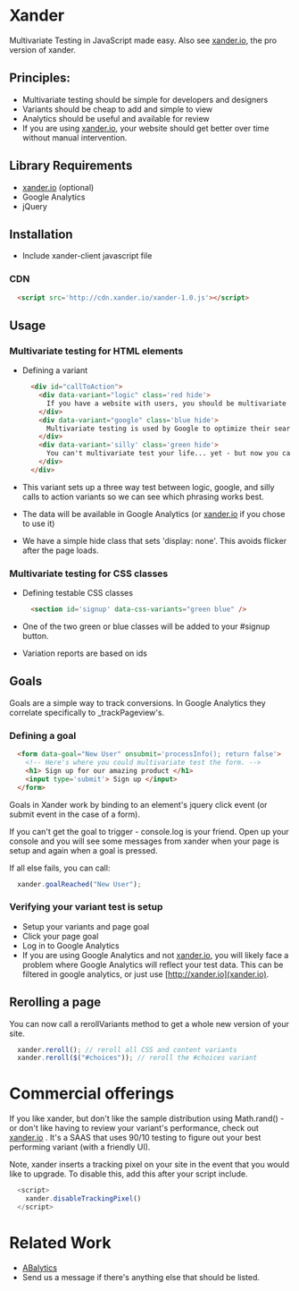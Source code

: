 # Xander 

Multivariate Testing in JavaScript made easy.  Also see [xander.io](http://xander.io), the pro version of xander.

## Principles:

* Multivariate testing should be simple for developers and designers
* Variants should be cheap to add and simple to view
* Analytics should be useful and available for review
* If you are using [xander.io](http://xander.io), your website should get better over time without manual intervention.

## Library Requirements

* [xander.io](http://xander.io) (optional)
* Google Analytics 
* jQuery

## Installation

* Include xander-client javascript file

### CDN 

```html
  <script src='http://cdn.xander.io/xander-1.0.js'></script>
```

## Usage

### Multivariate testing for HTML elements 

* Defining a variant
    ```html
      <div id="callToAction">
        <div data-variant="logic" class='red hide'>
          If you have a website with users, you should be multivariate testing.  It's the only way to ensure your changes are actually what users want.
        </div>
        <div data-variant="google" class='blue hide'>
          Multivariate testing is used by Google to optimize their search results.
        </div>
        <div data-variant='silly' class='green hide'>
          You can't multivariate test your life... yet - but now you can easily multivariate test your websites!
        </div>
      </div>
    ```

* This variant sets up a three way test between logic, google, and silly calls to action variants so we can see which phrasing works best. 
* The data will be available in Google Analytics (or [xander.io](http://xander.io) if you chose to use it)
* We have a simple hide class that sets 'display: none'.  This avoids flicker after the page loads.

### Multivariate testing for CSS classes

* Defining testable CSS classes
    ```html 
      <section id='signup' data-css-variants="green blue" />
    ```

* One of the two green or blue classes will be added to your #signup button.
* Variation reports are based on ids 

## Goals

Goals are a simple way to track conversions.  In Google Analytics they correlate specifically to _trackPageview's.

### Defining a goal

```html
  <form data-goal="New User" onsubmit='processInfo(); return false'>
    <!-- Here's where you could multivariate test the form. -->
    <h1> Sign up for our amazing product </h1>
    <input type='submit'> Sign up </input>
  </form>
```

Goals in Xander work by binding to an element's jquery click event (or submit event in the case of a form).  

If you can't get the goal to trigger - console.log is your friend.  Open up your console and you will see some messages from xander when your page is setup and again when a goal is pressed.

If all else fails, you can call:

```javascript
  xander.goalReached("New User");
```


### Verifying your variant test is setup
<!--
#### Step 1 - Verify Goals

* use ?showVariants=true in your test URL.
* the current variant selected and goals completed this session are shown at the top of the page.
* click your goal
* watch your goal count increase

---

#### Step 2 - verify with Google Analytics
-->
* Setup your variants and page goal
* Click your page goal
* Log in to Google Analytics
* If you are using Google Analytics and not [xander.io](xander.io), you will likely face a problem where Google Analytics will reflect your test data.  This can be filtered in google analytics, or just use [http://xander.io](xander.io).

## Rerolling a page

You can now call a rerollVariants method to get a whole new version of your site.

```js
  xander.reroll(); // reroll all CSS and content variants
  xander.reroll($("#choices")); // reroll the #choices variant
```

# Commercial offerings

If you like xander, but don't like the sample distribution using Math.rand() - or don't like having to review your variant's performance, check out [xander.io](xander.io) .  It's a SAAS that uses 90/10 testing to figure out your best performing variant (with a friendly UI).

Note, xander inserts a tracking pixel on your site in the event that you would
like to upgrade.  To disable this, add this after your script include.
```js
  <script>
    xander.disableTrackingPixel()
  </script>
```

# Related Work

* [ABalytics](https://github.com/danmaz74/ABalytics)
* Send us a message if there's anything else that should be listed.
